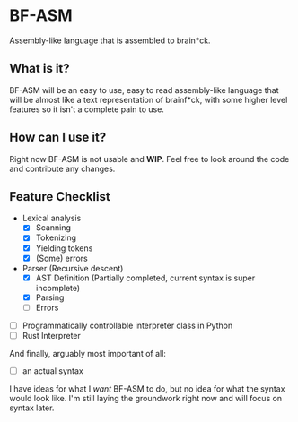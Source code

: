 # BF-ASM
Assembly-like language that is assembled to brain*ck.

## What is it?
BF-ASM will be an easy to use, easy to read assembly-like language that will be almost like a text representation of brainf*ck, with some higher level features so it isn't a complete pain to use.

## How can I use it?
Right now BF-ASM is not usable and __WIP__. 
Feel free to look around the code and contribute any changes.

## Feature Checklist
* Lexical analysis
    - [x] Scanning
    - [x] Tokenizing
    - [x] Yielding tokens
    - [x] (Some) errors
* Parser (Recursive descent)
    - [x] AST Definition (Partially completed, current syntax is super incomplete)
    - [x] Parsing
    - [ ] Errors
- [ ] Programmatically controllable interpreter class in Python
- [ ] Rust Interpreter

And finally, arguably most important of all:
- [ ] an actual syntax

I have ideas for what I *want* BF-ASM to do, but no idea for what the syntax would look like. I'm still laying the groundwork right now and will focus on syntax later.